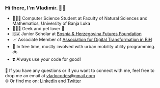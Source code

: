 ###  Hi there, I'm Vladimir. 👋🏻

- 👨🏻‍🎓 Computer Science Student at Faculty of Natural Sciences and Mathematics, University of Banja Luka
- 👨🏻‍💻 Geek and pet lover 🐾
- 🇧🇦 Junior Scholar at [Bosnia & Herzegovina Futures Foundation](https://www.bhfuturesfoundation.org/)
- 📈 Associate Member of [Association for Digital Transformation in BiH](https://www.udt.ba/o-nama/)
- 🚌 In free time, mostly involved with urban mobility utility programming. 🚲
- ❣️ Always use your code for good!

📧 If you have any questions or if you want to connect with me, feel free to drop me an email at vladocodes@gmail.com  
🌐 Or find me on: [LinkedIn](https://www.linkedin.com/in/vladimir-mijic/) and [Twitter](https://twitter.com/vladocodes)
